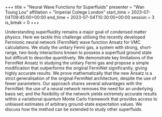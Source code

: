 +++
title = "Neural Wave Functions for Superfluids"
presenter = "Wan Toung Lou"
affiliation = "Imperial College London"
start_time = 2023-07-04T09:45:00+00:00
end_time = 2023-07-04T10:30:00+00:00
session = 3
is_break = 0
+++

Understanding superfluidity remains a major goal of condensed matter physics. Here we tackle this challenge utilising the recently developed Fermionic neural network (FermiNet) wave function Ansatz for VMC calculations. We study the unitary Fermi gas, a system with strong, short-range, two-body interactions known to possess a superfluid ground state but difficult to describe quantitively. We demonstrate key limitations of the FermiNet Ansatz in studying the unitary Fermi gas and propose a simple modification that outperforms the original FermiNet significantly, giving highly accurate results. We prove mathematically that the new Ansatz is a strict generalisation of the original FermiNet architecture, despite the use of fewer parameters. Our approach shares several advantages with the FermiNet: the use of a neural network removes the need for an underlying basis set; and the flexibility of the network yields extremely accurate results within a variational quantum Monte Carlo framework that provides access to unbiased estimates of arbitrary ground-state expectation values. We discuss how the method can be extended to study other superfluids.
